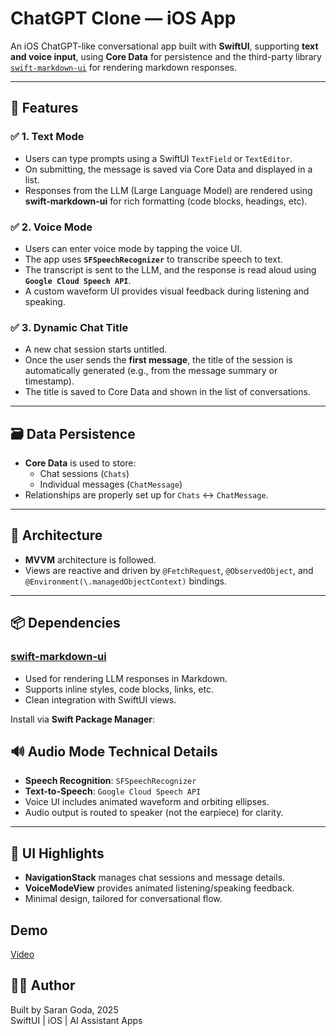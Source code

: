 # ChatGPT Clone — iOS App

An iOS ChatGPT-like conversational app built with **SwiftUI**, supporting **text and voice input**, using **Core Data** for persistence and the third-party library [`swift-markdown-ui`](https://github.com/gonzalezreal/swift-markdown-ui) for rendering markdown responses.

---

## 🧠 Features

### ✅ 1. Text Mode
- Users can type prompts using a SwiftUI `TextField` or `TextEditor`.
- On submitting, the message is saved via Core Data and displayed in a list.
- Responses from the LLM (Large Language Model) are rendered using **swift-markdown-ui** for rich formatting (code blocks, headings, etc).

### ✅ 2. Voice Mode
- Users can enter voice mode by tapping the voice UI.
- The app uses **`SFSpeechRecognizer`** to transcribe speech to text.
- The transcript is sent to the LLM, and the response is read aloud using **`Google Cloud Speech API`**.
- A custom waveform UI provides visual feedback during listening and speaking.

### ✅ 3. Dynamic Chat Title
- A new chat session starts untitled.
- Once the user sends the **first message**, the title of the session is automatically generated (e.g., from the message summary or timestamp).
- The title is saved to Core Data and shown in the list of conversations.

---

## 🗃️ Data Persistence

- **Core Data** is used to store:
  - Chat sessions (`Chats`)
  - Individual messages (`ChatMessage`)
- Relationships are properly set up for `Chats` ↔ `ChatMessage`.

---

## 🧱 Architecture

- **MVVM** architecture is followed.
- Views are reactive and driven by `@FetchRequest`, `@ObservedObject`, and `@Environment(\.managedObjectContext)` bindings.

---

## 📦 Dependencies

### [swift-markdown-ui](https://github.com/gonzalezreal/swift-markdown-ui)
- Used for rendering LLM responses in Markdown.
- Supports inline styles, code blocks, links, etc.
- Clean integration with SwiftUI views.

Install via **Swift Package Manager**:

## 🔊 Audio Mode Technical Details

- **Speech Recognition**: `SFSpeechRecognizer`
- **Text-to-Speech**: `Google Cloud Speech API`
- Voice UI includes animated waveform and orbiting ellipses.
- Audio output is routed to speaker (not the earpiece) for clarity.

---

## 📱 UI Highlights

- **NavigationStack** manages chat sessions and message details.
- **VoiceModeView** provides animated listening/speaking feedback.
- Minimal design, tailored for conversational flow.

## Demo

[Video](https://github.com/user-attachments/assets/467f2eb6-2398-442b-a472-02f144a7587e)

## 👨‍💻 Author

Built by Saran Goda, 2025  
SwiftUI | iOS | AI Assistant Apps  
